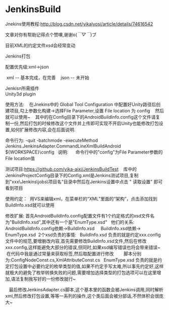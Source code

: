 # JenkinsBuild

Jnekins使用教程:http://blog.csdn.net/yikalyosi/article/details/74616542 

文章对你有帮助记得点个赞噢,谢谢o(*￣▽￣*)ブ

目前XML的约定文件xsd会经常变动

Jenkins打包
 
 配置优先级:xml->json
 
  xml -- 基本完成，在完善
  
  json -- 未开始
  
Jenkisn所需插件  	
   Unity3d plugin
   
使用方法:
    在Jnekins中的	Global Tool Configuration 中配置好Unity路径后创建项目,勾上参数化构建->选择File Parameter,设置	File location 为 config
    然后就可以使用~
    其中的在Config目录下的AndroidBuildInfo.config这个文件请复制一份,然后打包的时候修改这个文件并上传即可实现不开启Unity也能修改打包设置,如何扩展修改内容,会在后面说明.

命令行为:
   -quit -batchmode -executeMethod Jenkins.JenkinsAdapter.CommandLineXmlBuildAndroid ${WORKSPACE}\config
   说明:
      命令行中的"config"为File Parameter参数的File location值
      
      
      
 测试项目:https://github.com/yika-aixi/JenkinsBuildTest
    库中的JenkinsProjectConfig目录下的Config.xml是Jenkins测试项目,复制到"xxx\Jenkins\jobs\项目名"目录中然后在Jenkins设置中点击 "	
读取设置" 即可看到项目

使用约定：
  用VS来编辑xml，在菜单栏的“XML”里面的“架构”，点击添加找到BuildInfo.xsd就可以使用

修改扩展:
  首先AndroidBuildInfo.config配置文件有1个约定格式的xsd文件名为"BuildInfo.xsd",其中还有一个是"EnumType.xsd"
   他们的关系:
      AndroidBuildInfo.config依赖->BuildInfo.xsd
      BuildInfo.xsd依赖-> EnumType.xsd
  2个xsd负责的事情:
    BuildInfo.xsd 负责的就是约定xxx.config文件中的规范,要增删改内容,首先需要修改BuildInfo.xsd文件,然后在修改xxx.config,这样能避免大部分的错误,但同时,如果xsd编写错误也将会带来错误~
    在代码中我是通过常量来获取标签,然后取配置进行修改
        脚本分别为:ConfigNodeConst.cs,XmlAttributeConst.cs
    EnumType.xsd 负责的就是约定打包设置中必要约定的枚举类型的值,如果不约定手写太难,所以事先约定好,这样就极大的避免了枚举转换失败的问题,需要增加选择类型的打包选项可以在这里增加,语法复制我写好的一份修改就行~
    
    最后修改JenkinsAdapter.cs脚本,这个基本里的函数会被Jenkins调用,同时解析xml,然后修改打包设置,等等一系列的操作,这个类后面会被分部话,不然体积会很庞大~
